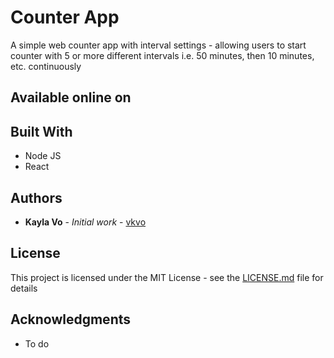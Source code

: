 # Counter App

A simple web counter app with interval settings - allowing users to start counter with 5 or more different intervals i.e. 50 minutes, then 10 minutes, etc. continuously

## Available online on 
## Built With

* Node JS
* React

## Authors

* **Kayla Vo** - *Initial work* - [vkvo](https://github.com/vkvo)

## License

This project is licensed under the MIT License - see the [LICENSE.md](LICENSE.md) file for details

## Acknowledgments

* To do
